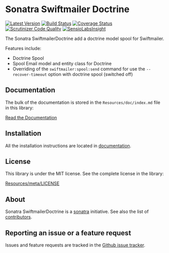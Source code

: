 Sonatra Swiftmailer Doctrine
============================

[![Latest Version](https://img.shields.io/packagist/v/sonatra/swiftmailer-doctrine.svg)](https://packagist.org/packages/sonatra/swiftmailer-doctrine)
[![Build Status](https://img.shields.io/travis/sonatra/sonatra-swiftmailer-doctrine/master.svg)](https://travis-ci.org/sonatra/sonatra-swiftmailer-doctrine)
[![Coverage Status](https://img.shields.io/coveralls/sonatra/sonatra-swiftmailer-doctrine/master.svg)](https://coveralls.io/r/sonatra/sonatra-swiftmailer-doctrine?branch=master)
[![Scrutinizer Code Quality](https://img.shields.io/scrutinizer/g/sonatra/sonatra-swiftmailer-doctrine/master.svg)](https://scrutinizer-ci.com/g/sonatra/sonatra-swiftmailer-doctrine?branch=master)
[![SensioLabsInsight](https://img.shields.io/sensiolabs/i/b8245d61-c1fd-4d13-94d9-47b854cfc384.svg)](https://insight.sensiolabs.com/projects/b8245d61-c1fd-4d13-94d9-47b854cfc384)

The Sonatra SwiftmailerDoctrine add a doctrine model spool for Swiftmailer.

Features include:

- Doctrine Spool
- Spool Email model and entity class for Doctrine
- Overriding of the `swiftmailer:spool:send` command for use the `--recover-timeout` option with doctrine spool (switched off)

Documentation
-------------

The bulk of the documentation is stored in the `Resources/doc/index.md`
file in this library:

[Read the Documentation](Resources/doc/index.md)

Installation
------------

All the installation instructions are located in [documentation](Resources/doc/index.md).

License
-------

This library is under the MIT license. See the complete license in the library:

[Resources/meta/LICENSE](Resources/meta/LICENSE)

About
-----

Sonatra SwiftmailerDoctrine is a [sonatra](https://github.com/sonatra) initiative.
See also the list of [contributors](https://github.com/sonatra/sonatra-swiftmailer-doctrine/graphs/contributors).

Reporting an issue or a feature request
---------------------------------------

Issues and feature requests are tracked in the [Github issue tracker](https://github.com/sonatra/sonatra-swiftmailer-doctrine/issues).
